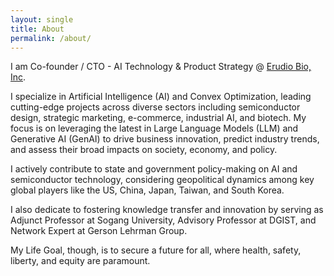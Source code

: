```yaml
---
layout: single
title: About
permalink: /about/
---
```


<head>
	<link rel="stylesheet" href="/resource/styles.css">
</head>

<p>
I am Co-founder / CTO - AI Technology & Product Strategy @ <a href="http://erudio.bio">Erudio Bio, Inc</a>.
</p>

<p>
I specialize in Artificial Intelligence (AI) and Convex Optimization, leading cutting-edge projects across diverse sectors including semiconductor design, strategic marketing, e-commerce, industrial AI, and biotech. My focus is on leveraging the latest in Large Language Models (LLM) and Generative AI (GenAI) to drive business innovation, predict industry trends, and assess their broad impacts on society, economy, and policy.
</p>

<p>
I actively contribute to state and government policy-making on AI and semiconductor technology, considering geopolitical dynamics among key global players like the US, China, Japan, Taiwan, and South Korea.
</p>

<p>
I also dedicate to fostering knowledge transfer and innovation
by serving as Adjunct Professor at Sogang University,
Advisory Professor at DGIST,
and Network Expert at Gerson Lehrman Group.
</p>

<p>
My Life Goal, though, is to secure a future for all, where health, safety, liberty, and equity are paramount.
</p>
